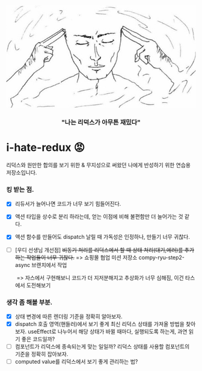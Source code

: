 ![cover](./image/cover.jpg)

<h3 align="center">"나는 리덕스가 아무튼 재밌다"</h3>

# i-hate-redux 😡

리덕스와 원만한 합의를 보기 위한 & 무지성으로 써왔던 나에게 반성하기 위한 연습용 저장소입니다.

### 킹 받는 점.

- [x] 리듀서가 늘어나면 코드가 너무 보기 힘들어진다.

- [x] 액션 타입을 상수로 분리 하라는데, 얻는 이점에 비해 불편함만 더 늘어가는 것 같다.

- [x] 액션 함수를 만들어도 dispatch 날릴 때 가독성은 인정하나, 만들기 너무 귀찮다.

- [ ] [우디 선생님 개선점] ~~비동기 처리를 리덕스에서 할 때 상태 처리(대기,에러)를 추가하는 작업들이 너무 귀찮다.~~
      => 쇼핑몰 협업 미션 저장소 compy-ryu-step2-async 브랜치에서 작업

  ​ => 자스에서 구현해보니 코드가 더 지저분해지고 추상화가 너무 심해짐, 이건 타스에서 도전해보기

### 생각 좀 해볼 부분.

- [x] 상태 변경에 따른 렌더링 기준을 정확히 알아보자.
- [x] dispatch 호출 영역(핸들러)에서 보기 좋게 최신 리덕스 상태를 가져올 방법을 찾아보자.
      useEffect로 나누어서 해당 상태가 바뀔 때마다, 실행되도록 하는게, 과연 읽기 좋은 코드일까?
- [ ] 컴포넌트가 리덕스에 종속되는게 맞는 일일까? 리덕스 상태를 사용할 컴포넌트의 기준을 정확히 잡아보자.
- [ ] computed value를 리덕스에서 보기 좋게 관리하는 법?
